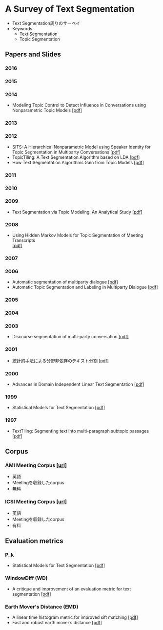 # A Survey of Text Segmentation
- Text Segmentation周りのサーベイ
- Keywords
  - Text Segmentation
  - Topic Segmentation

## Papers and Slides
### 2016

### 2015

### 2014
- Modeling Topic Control to Detect Influence in Conversations using Nonparametric Topic Models
[[pdf]](http://www.umiacs.umd.edu/~jbg/docs/mlj_2013_influencer.pdf)

### 2013

### 2012
- SITS: A Hierarchical Nonparametric Model using Speaker Identity for Topic Segmentation in Multiparty Conversations
[[pdf]](http://www.umiacs.umd.edu/~jbg/docs/acl_2012_sits.pdf)
- TopicTiling: A Text Segmentation Algorithm based on LDA
[[pdf]](http://delivery.acm.org/10.1145/2400000/2390338/p37-riedl.pdf?ip=131.113.101.130&id=2390338&acc=OPEN&key=D2341B890AD12BFE.3544E7C56679C917.4D4702B0C3E38B35.6D218144511F3437&CFID=862390833&CFTOKEN=10199898&__acm__=1478582562_174e1c636608b17d557064481e4a3033)
- How Text Segmentation Algorithms Gain from Topic Models
[[pdf]](http://delivery.acm.org/10.1145/2390000/2382114/p553-riedl.pdf?ip=131.113.101.130&id=2382114&acc=OPEN&key=D2341B890AD12BFE.3544E7C56679C917.4D4702B0C3E38B35.6D218144511F3437&CFID=862390833&CFTOKEN=10199898&__acm__=1478582740_551703b864d6a9969c698f769ef0d066)

### 2011


### 2010

### 2009
- Text Segmentation via Topic Modeling: An Analytical Study
[[pdf]](http://delivery.acm.org/10.1145/1650000/1646170/p1553-misra.pdf?ip=131.113.101.130&id=1646170&acc=ACTIVE%20SERVICE&key=D2341B890AD12BFE.3544E7C56679C917.4D4702B0C3E38B35.4D4702B0C3E38B35&CFID=862390833&CFTOKEN=10199898&__acm__=1478582515_ed79d5da7471a9c9cd45837c83450521)

### 2008
- Using Hidden Markov Models for Topic Segmentation of Meeting Transcripts  
[[pdf]](https://pdfs.semanticscholar.org/ccb6/2ab55594259f4ee975d9f6d22c69034f2647.pdf)

### 2007

### 2006
- Automatic segmentation of multiparty dialogue
[[pdf]](http://www.cstr.inf.ed.ac.uk/downloads/publications/2006/21_1_hsuehmoorerenals.pdf)
- Automatic Topic Segmentation and Labeling in Multiparty Dialogue
[[pdf]](http://homepages.inf.ed.ac.uk/jmoore/papers/hsueh-slt2006-final.pdf)

### 2005


### 2004


### 2003
- Discourse segmentation of multi-party conversation
[[pdf]](http://delivery.acm.org/10.1145/1080000/1075167/p562-galley.pdf?ip=131.113.101.130&id=1075167&acc=OPEN&key=D2341B890AD12BFE.3544E7C56679C917.4D4702B0C3E38B35.6D218144511F3437&CFID=862390833&CFTOKEN=10199898&__acm__=1478583546_38f3006ca18de30999219b3fb2991595)

### 2001
- 統計的手法による分野非依存のテキスト分割
[[pdf]](http://www2.nict.go.jp/univ-com/multi_trans/member/mutiyama/pdf/ja/textseg.pdf)

### 2000
- Advances in Domain Independent Linear Text Segmentation
[[pdf]](http://delivery.acm.org/10.1145/980000/974309/p26-choi.pdf?ip=131.113.101.130&id=974309&acc=OPEN&key=D2341B890AD12BFE.3544E7C56679C917.4D4702B0C3E38B35.6D218144511F3437&CFID=862390833&CFTOKEN=10199898&__acm__=1478582659_e6700a057cf2e85e8498d88030770f02)

### 1999
- Statistical Models for Text Segmentation
[[pdf]](https://www.cs.cmu.edu/~aberger/pdf/ml.pdf)

### 1997
- TextTiling: Segmenting text into multi-paragraph subtopic passages
[[pdf]](http://59.108.48.5/course/mining/11-12spring/%E5%8F%82%E8%80%83%E6%96%87%E7%8C%AE/02-02%20TextTiling%20segmenting%20text%20into%20multi-paragraph%20subtopic%20passages.pdf)

## Corpus
### AMI Meeting Corpus [[url]](http://groups.inf.ed.ac.uk/ami/corpus/)
- 英語
- Meetingを収録したcorpus
- 無料

### ICSI Meeting Corpus [[url]](http://www1.icsi.berkeley.edu/Speech/mr/)
- 英語
- Meetingを収録したcorpus
- 有料

## Evaluation metrics
### P_k
- Statistical Models for Text Segmentation
[[pdf]](https://www.cs.cmu.edu/~aberger/pdf/ml.pdf)

### WindowDiff (WD)
-  A critique and improvement of an evaluation metric for text segmentation
[[pdf]](http://people.ischool.berkeley.edu/~hearst/papers/pevzner-01.pdf)

### Earth Mover's Distance (EMD)
- A linear time histogram metric for improved sift matching
[[pdf]](http://www.ariel.ac.il/sites/ofirpele/publications/ECCV2008.pdf)
- Fast and robust earth mover’s distance
[[pdf]](http://www.ariel.ac.il/sites/ofirpele/publications/ICCV2009.pdf)